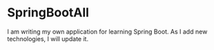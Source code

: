 # SpringBootAll
I am writing my own application for learning Spring Boot. As I add new technologies, I will update it.
